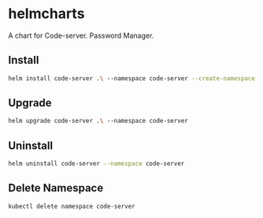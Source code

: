 # helmcharts

A chart for Code-server. Password Manager.

## Install

```bash
helm install code-server .\ --namespace code-server --create-namespace
```

## Upgrade

```bash
helm upgrade code-server .\ --namespace code-server      
```

## Uninstall

```bash
helm uninstall code-server --namespace code-server
```

## Delete Namespace

```bash
kubectl delete namespace code-server
```